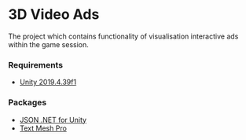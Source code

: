 # 3D Video Ads
The project which contains functionality of visualisation interactive ads within the game session.

### Requirements
- [Unity 2019.4.39f1](https://unity3d.com/get-unity/download/archive)

### Packages
- [JSON .NET for Unity](https://assetstore.unity.com/packages/tools/input-management/json-net-for-unity-11347#description)
- [Text Mesh Pro](https://docs.unity3d.com/Manual/com.unity.textmeshpro.html)
